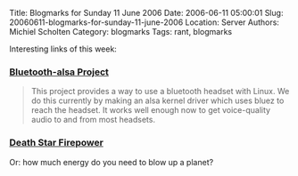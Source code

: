 Title: Blogmarks for Sunday 11 June 2006
Date: 2006-06-11 05:00:01
Slug: 20060611-blogmarks-for-sunday-11-june-2006
Location: Server
Authors: Michiel Scholten
Category: blogmarks
Tags: rant, blogmarks

<p>Interesting links of this week:</p>
<h3><a href="http://bluetooth-alsa.sourceforge.net/">Bluetooth-alsa Project</a></h3>
<blockquote><p class="quote">This project provides a way to use a bluetooth headset with Linux. We do this currently by making an alsa kernel driver which uses bluez to reach the headset. It works well enough now to get voice-quality audio to and from most headsets.</p></blockquote>
<h3><a href="http://www.stardestroyer.net/Empire/Tech/Beam/DeathStar.html">Death Star Firepower</a></h3>
<p>Or: how much energy do you need to blow up a planet?</p>
